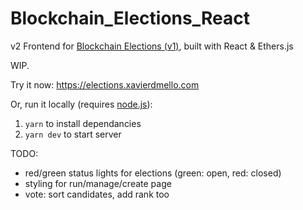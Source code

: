 # Blockchain_Elections_React
v2 Frontend for [Blockchain Elections (v1)](https://github.com/xavierdmello/Blockchain_Elections), built with React & Ethers.js

WIP.

Try it now: https://elections.xavierdmello.com

Or, run it locally (requires [node.js](https://nodejs.org/en/)):
1. `yarn` to install dependancies
2. `yarn dev` to start server

TODO:
- red/green status lights for elections (green: open, red: closed)
- styling for run/manage/create page
- vote: sort candidates, add rank too



